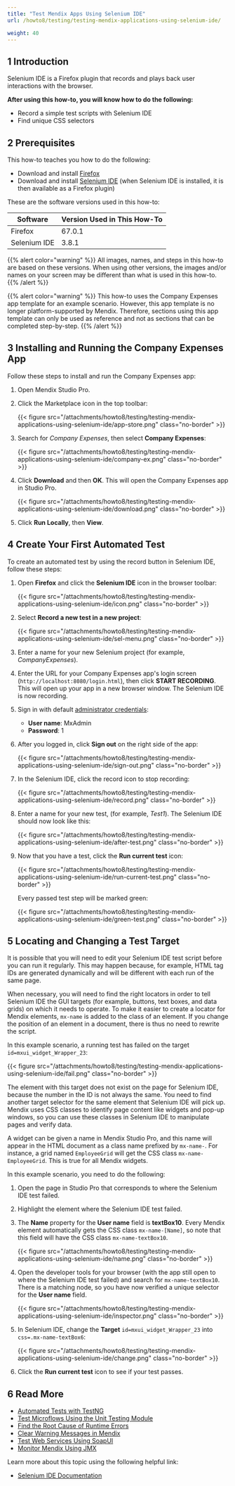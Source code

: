```yaml
---
title: "Test Mendix Apps Using Selenium IDE"
url: /howto8/testing/testing-mendix-applications-using-selenium-ide/

weight: 40
---
```


## 1 Introduction

Selenium IDE is a Firefox plugin that records and plays back user interactions with the browser. 

**After using this how-to, you will know how to do the following:**

* Record a simple test scripts with Selenium IDE
* Find unique CSS selectors

## 2 Prerequisites

This how-to teaches you how to do the following:

* Download and install [Firefox](https://www.mozilla.org/nl/firefox/new/)
* Download and install [Selenium IDE](https://addons.mozilla.org/en-US/firefox/addon/selenium-ide/) (when Selenium IDE is installed, it is then available as a Firefox plugin)

These are the software versions used in this how-to:

| Software | Version Used in This How-To |
| --- | --- |
| Firefox | 67.0.1 |
| Selenium IDE | 3.8.1 |

{{% alert color="warning" %}}
All images, names, and steps in this how-to are based on these versions. When using other versions, the images and/or names on your screen may be different than what is used in this how-to.
{{% /alert %}}

{{% alert color="warning" %}}
This how-to uses the Company Expenses app template for an example scenario. However, this app template is no longer platform-supported by Mendix. Therefore, sections using this app template can only be used as reference and not as sections that can be completed step-by-step.
{{% /alert %}}

## 3 Installing and Running the Company Expenses App

Follow these steps to install and run the Company Expenses app:

1. Open Mendix Studio Pro.
2. Click the Marketplace icon in the top toolbar:

    {{< figure src="/attachments/howto8/testing/testing-mendix-applications-using-selenium-ide/app-store.png" class="no-border" >}}

3. Search for *Company Expenses*, then select **Company Expenses**:

    {{< figure src="/attachments/howto8/testing/testing-mendix-applications-using-selenium-ide/company-ex.png" class="no-border" >}}

4. Click **Download** and then **OK**. This will open the Company Expenses app in Studio Pro.

    {{< figure src="/attachments/howto8/testing/testing-mendix-applications-using-selenium-ide/download.png" class="no-border" >}}

5. Click **Run Locally**, then **View**.

## 4 Create Your First Automated Test

To create an automated test by using the record button in Selenium IDE, follow these steps:

1. Open **Firefox** and click the **Selenium IDE** icon in the browser toolbar:

    {{< figure src="/attachments/howto8/testing/testing-mendix-applications-using-selenium-ide/icon.png" class="no-border" >}}

2. Select **Record a new test in a new project**:

    {{< figure src="/attachments/howto8/testing/testing-mendix-applications-using-selenium-ide/sel-menu.png" class="no-border" >}}

3. Enter a name for your new Selenium project (for example, *CompanyExpenses*).
4. Enter the URL for your Company Expenses app's login screen (`http://localhost:8080/login.html`), then click **START RECORDING**. This will open up your app in a new browser window. The Selenium IDE is now recording.
5. Sign in with default [administrator credentials](/refguide8/administrator/#administrator-properties): 
    * **User name**: MxAdmin
    * **Password**: 1

6. After you logged in, click **Sign out** on the right side of the app:

    {{< figure src="/attachments/howto8/testing/testing-mendix-applications-using-selenium-ide/sign-out.png" class="no-border" >}}

7. In the Selenium IDE, click the record icon to stop recording: 

    {{< figure src="/attachments/howto8/testing/testing-mendix-applications-using-selenium-ide/record.png" class="no-border" >}}

8. Enter a name for your new test, (for example, *Test1*). The Selenium IDE should now look like this:

    {{< figure src="/attachments/howto8/testing/testing-mendix-applications-using-selenium-ide/after-test.png" class="no-border" >}}

9. Now that you have a test, click the **Run current test** icon:

    {{< figure src="/attachments/howto8/testing/testing-mendix-applications-using-selenium-ide/run-current-test.png" class="no-border" >}}

    Every passed test step will be marked green:

    {{< figure src="/attachments/howto8/testing/testing-mendix-applications-using-selenium-ide/green-test.png" class="no-border" >}}

## 5  Locating and Changing a Test Target

It is possible that you will need to edit your Selenium IDE test script before you can run it regularly. This may happen because, for example, HTML tag IDs are generated dynamically and will be different with each run of the same page.

When necessary, you will need to find the right locators in order to tell Selenium IDE the GUI targets (for example, buttons, text boxes, and data grids) on which it needs to operate. To make it easier to create a locator for Mendix elements, `mx-name` is added to the class of an element. If you change the position of an element in a document, there is thus no need to rewrite the script.

In this example scenario, a running test has failed on the target `id=mxui_widget_Wrapper_23`:

{{< figure src="/attachments/howto8/testing/testing-mendix-applications-using-selenium-ide/fail.png" class="no-border" >}}

The element with this target does not exist on the page for Selenium IDE, because the number in the ID is not always the same. You need to find another target selector for the same element that Selenium IDE will pick up. Mendix uses CSS classes to identify page content like widgets and pop-up windows, so you can use these classes in Selenium IDE to manipulate pages and verify data. 

A widget can be given a name in Mendix Studio Pro, and this name will appear in the HTML document as a class name prefixed by `mx-name-`. For instance, a grid named `EmployeeGrid` will get the CSS class `mx-name-EmployeeGrid`. This is true for all Mendix widgets.

In this example scenario, you need to do the following:

1. Open the page in Studio Pro that corresponds to where the Selenium IDE test failed.
2. Highlight the element where the Selenium IDE test failed.
3. The **Name** property for the **User name** field is **textBox10**. Every Mendix element automatically gets the CSS class `mx-name-[Name]`, so note that this field will have the CSS class `mx-name-textBox10`.

    {{< figure src="/attachments/howto8/testing/testing-mendix-applications-using-selenium-ide/name.png" class="no-border" >}}

4. Open the developer tools for your browser (with the app still open to where the Selenium IDE test failed) and search for `mx-name-textBox10`. There is a matching node, so you have now verified a unique selector for the **User name** field.

    {{< figure src="/attachments/howto8/testing/testing-mendix-applications-using-selenium-ide/inspector.png" class="no-border" >}}

5. In Selenium IDE, change the **Target** `id=mxui_widget_Wrapper_23` into `css=.mx-name-textBox6`: 

    {{< figure src="/attachments/howto8/testing/testing-mendix-applications-using-selenium-ide/change.png" class="no-border" >}}

6. Click the **Run current test** icon to see if your test passes. 

## 6 Read More

* [Automated Tests with TestNG](/howto8/testing/create-automated-tests-with-testng/)
* [Test Microflows Using the Unit Testing Module](/howto8/testing/testing-microflows-using-the-unittesting-module/)
* [Find the Root Cause of Runtime Errors](/howto8/monitoring-troubleshooting/finding-the-root-cause-of-runtime-errors/)
* [Clear Warning Messages in Mendix](/howto8/monitoring-troubleshooting/clear-warning-messages/)
* [Test Web Services Using SoapUI](/howto8/integration/testing-web-services-using-soapui/)
* [Monitor Mendix Using JMX](/howto8/monitoring-troubleshooting/monitoring-mendix-using-jmx/)

Learn more about this topic using the following helpful link:

* [Selenium IDE Documentation](https://www.selenium.dev/selenium-ide/docs/en/introduction/getting-started)
